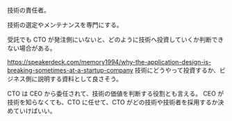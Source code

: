 技術の責任者。

技術の選定やメンテナンスを専門にする。

受託でも CTO が発注側にいないと、どのように技術へ投資していくか判断できない場合がある。

https://speakerdeck.com/memory1994/why-the-application-design-is-breaking-sometimes-at-a-startup-company
技術にどうやって投資するか、ビジネス側に説明する資料として良さそう。

CTO は CEO から委任されて、技術の価値を判断する役割とも言える。
CEO が技術を知らなくても、CTO に任せて、CTO がどの技術や技術者を採用するか決めていけばいい。
